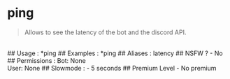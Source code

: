 # ping

> Allows to see the latency of the bot and the discord API.

<br>
## Usage :
*ping
## Examples :
*ping
## Aliases :
latency
## NSFW ?
- No
## Permissions :
Bot: None
<br>
User: None
## Slowmode :
- 5 seconds
## Premium Level
- No premium